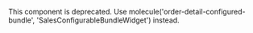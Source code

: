 This component is deprecated. Use molecule('order-detail-configured-bundle', 'SalesConfigurableBundleWidget') instead.
